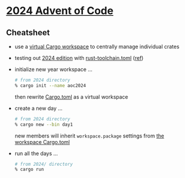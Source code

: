 # [2024 Advent of Code](https://adventofcode.com/2024)

## Cheatsheet

* use a [virtual Cargo workspace](https://doc.rust-lang.org/cargo/reference/workspaces.html) to centrally manage individual crates
* testing out [2024 edition](https://doc.rust-lang.org/edition-guide/rust-2024/index.html) with [rust-toolchain.toml](./rust-toolchain.toml) ([ref](https://rust-lang.github.io/rustup/overrides.html#the-toolchain-file))

* initialize new year workspace ...
  ```sh
  # from 2024 directory
  % cargo init --name aoc2024
  ```
  then rewrite [Cargo.toml](./Cargo.toml) as a virtual workspace

* create a new day ...
  ```sh
  # from 2024 directory
  % cargo new --bin day1
  ```
  new members will inherit `workspace.package` settings from [the workspace Cargo.toml](./Cargo.toml)

* run all the days ...
  ```sh
  # from 2024/ directory
  % cargo run
  ```
